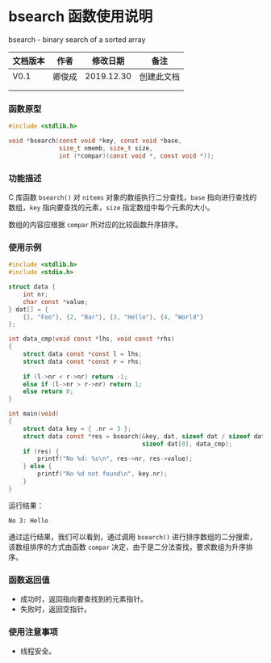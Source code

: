 # bsearch 函数使用说明

bsearch - binary search of a sorted array



| **文档版本** | **作者** | **修改日期** | **备注**   |
| ------------ | -------- | ------------ | ---------- |
| V0.1         | 卿俊成   | 2019.12.30   | 创建此文档 |
|              |          |              |            |
|              |          |              |            |







### **函数原型**

```c
#include <stdlib.h>

void *bsearch(const void *key, const void *base,
              size_t nmemb, size_t size,
              int (*compar)(const void *, const void *));
```



### **功能描述**

C 库函数 `bsearch()` 对 `nitems` 对象的数组执行二分查找，`base` 指向进行查找的数组，`key` 指向要查找的元素，`size` 指定数组中每个元素的大小。

数组的内容应根据 `compar` 所对应的比较函数升序排序。





### **使用示例**

```c
#include <stdlib.h>
#include <stdio.h>

struct data {
    int nr;
    char const *value;
} dat[] = {
    {1, "Foo"}, {2, "Bar"}, {3, "Hello"}, {4, "World"}
};

int data_cmp(void const *lhs, void const *rhs) 
{
    struct data const *const l = lhs;
    struct data const *const r = rhs;
 
    if (l->nr < r->nr) return -1;
    else if (l->nr > r->nr) return 1;
    else return 0;
}

int main(void) 
{
    struct data key = { .nr = 3 };
    struct data const *res = bsearch(&key, dat, sizeof dat / sizeof dat[0],
                                     sizeof dat[0], data_cmp);
    if (res) {
        printf("No %d: %s\n", res->nr, res->value);
    } else {
        printf("No %d not found\n", key.nr);
    }
}
```

运行结果：

```
No 3: Hello
```

通过运行结果，我们可以看到，通过调用 `bsearch()` 进行排序数组的二分搜索，该数组排序的方式由函数 ``compar`` 决定，由于是二分法查找，要求数组为升序排序。



### **函数返回值**

- 成功时，返回指向要查找到的元素指针。
- 失败时，返回空指针。







### **使用注意事项**

- 线程安全。

